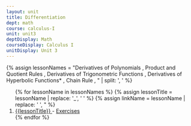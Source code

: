 ```yaml
---
layout: unit
title: Differentiation 
dept: math
course: calculus-I
unit: unit3
deptDisplay: Math
courseDisplay: Calculus I
unitDisplay: Unit 3
---
```

{% assign lessonNames = "Derivatives of Polynomials , Product and Quotient Rules , Derivatives of Trigonometric Functions , Derivatives of Hyperbolic Functions* , Chain Rule , " | split: ', ' %}

<ol>
{% for lessonName in lessonNames %}
{% assign lessonTitle = lessonName | replace:  '_', ' ' %}
{% assign linkName = lessonName | replace: ' ', " %}
<li> <a class = "page-link" href = "{{ linkName | prepend: units[unitIndex] | prepend: current_page.permalink }}"> {{lessonTitle}} </a> - <a class = "page-link" href = "{{ linkName | prepend: units[unitIndex] | prepend: current_page.permalink | append: "-exercises" }}"> Exercises </a> </li>
{% endfor %}
</ol>
